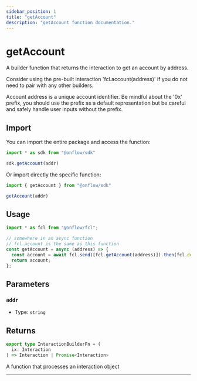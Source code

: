 ```yaml
---
sidebar_position: 1
title: "getAccount"
description: "getAccount function documentation."
---
```


<!-- THIS DOCUMENT IS AUTO-GENERATED FROM [onflow/sdk/src/build/build-get-account.ts](https://github.com/onflow/fcl-js/tree/master/packages/sdk/src/build/build-get-account.ts). DO NOT EDIT MANUALLY -->

# getAccount

A builder function that returns the interaction to get an account by address.

Consider using the pre-built interaction 'fcl.account(address)' if you do not need to pair with any other builders.

Account address is a unique account identifier. Be mindful about the '0x' prefix, you should use the prefix as a default representation but be careful and safely handle user inputs without the prefix.

## Import

You can import the entire package and access the function:

```typescript
import * as sdk from "@onflow/sdk"

sdk.getAccount(addr)
```

Or import directly the specific function:

```typescript
import { getAccount } from "@onflow/sdk"

getAccount(addr)
```

## Usage

```typescript
import * as fcl from "@onflow/fcl";

// somewhere in an async function
// fcl.account is the same as this function
const getAccount = async (address) => {
  const account = await fcl.send([fcl.getAccount(address)]).then(fcl.decode);
  return account;
};
```

## Parameters

### `addr` 


- Type: `string`


## Returns

```typescript
export type InteractionBuilderFn = (
  ix: Interaction
) => Interaction | Promise<Interaction>
```


A function that processes an interaction object

---
